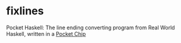 # fixlines
Pocket Haskell: The line ending converting program from Real World Haskell, written in a [Pocket Chip](https://getchip.com/pages/pocketchip)
